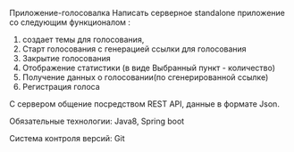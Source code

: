 Приложение-голосовалка
Написать серверное standalone приложение со следующим функционалом : 
1) создает темы для голосования,
2) Старт голосования с генерацией ссылки для голосования 
3) Закрытие голосования 
4) Отображение статистики (в виде Выбранный пункт - количество)
5) Получение данных о голосовании(по сгенерированной ссылке)
6) Регистрация голоса

С сервером общение посредством REST API, данные в формате Json.

Обязательные технологии: Java8, Spring boot

Система контроля версий: Git
